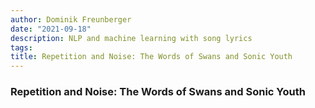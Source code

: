 ```yaml
---
author: Dominik Freunberger
date: "2021-09-18"
description: NLP and machine learning with song lyrics
tags:
title: Repetition and Noise: The Words of Swans and Sonic Youth
---
```


### Repetition and Noise: The Words of Swans and Sonic Youth